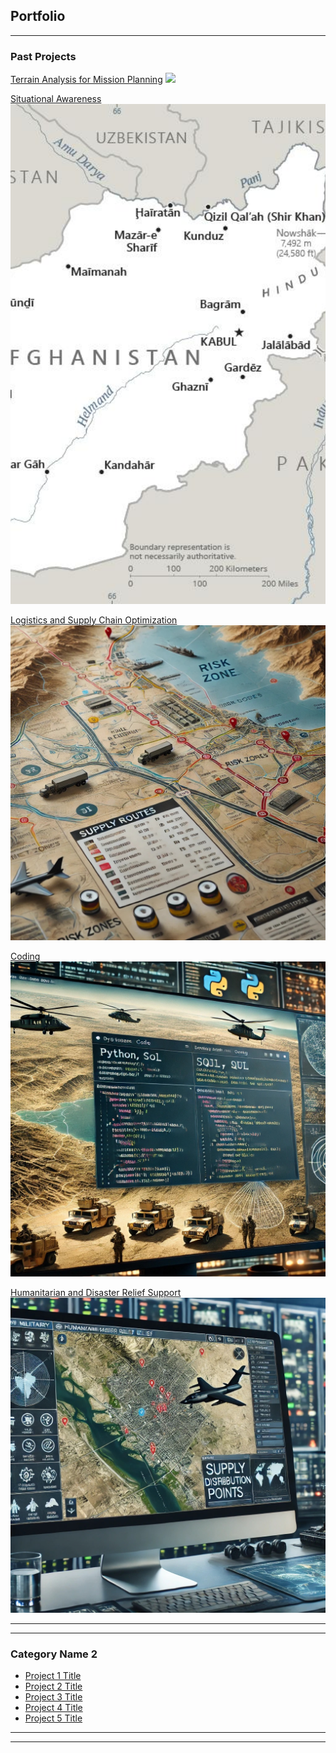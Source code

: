 ## Portfolio

---

### Past Projects

[Terrain Analysis for Mission Planning](/sample_page)
<img src="images/Layout1.jpg?raw=true"/>

[Situational Awareness](/sample_page)
<img src="images/AF-map.jpg?raw=true" style="width: 800px; height: 800px; object-fit: cover;"/>

[Logistics and Supply Chain Optimization](/sample_page)
<img src="images/Logistics.jpg?raw=true"/>

[Coding](/sample_page)
<img src="images/Coding.jpg?raw=true"/>

[Humanitarian and Disaster Relief Support](/sample_page)
<img src="images/HADR.jpg?raw=true"/>

---

---

### Category Name 2

- [Project 1 Title](http://example.com/)
- [Project 2 Title](http://example.com/)
- [Project 3 Title](http://example.com/)
- [Project 4 Title](http://example.com/)
- [Project 5 Title](http://example.com/)

---




---
